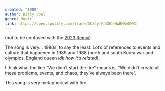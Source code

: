 ```yaml
---
created: "1989"
author: Billy Joel
genre: Music
link: https://open.spotify.com/track/3Cx4yrFaX8CeHwBMReOWXI
---
```

(not to be confused with the [2023 Remix](https://open.spotify.com/track/60glT2wsoSHV3B8yCRSB8v))

The song is very... 1980s, to say the least. Lot’s of references to events and culture that happened in 1989 and 1988 (north and south Korea war and olympics, England queen *idk how it’s related*).

I think what the line “We didn’t start the fire” means is, “We didn’t create all these problems, events, and chaos, they’ve always been there”.

This song is very metaphorical with fire.